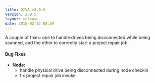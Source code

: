 ```yaml
---
title: DIVA v2.9.5
version: 2.9.5
layout: release
date: 2015-03-12 08:59
---
```


A couple of fixes: one to handle drives being disconnected while being scanned,
and the other to correctly start a project repair job.

#### Bug Fixes

* **Node:**
  * handle physical drive being disconnected during node checkin
  * fix project repair job invoke
